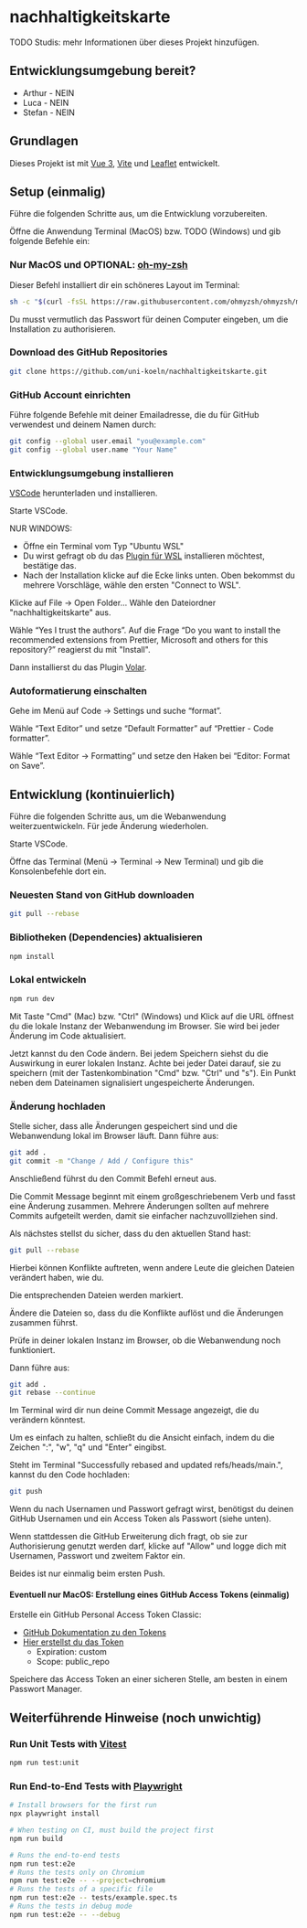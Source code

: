 # nachhaltigkeitskarte

TODO Studis: mehr Informationen über dieses Projekt hinzufügen.

## Entwicklungsumgebung bereit?

- Arthur - NEIN
- Luca - NEIN
- Stefan - NEIN

## Grundlagen

Dieses Projekt ist mit [Vue 3](https://vuejs.org/), [Vite](https://vitejs.dev/config/) und [Leaflet](https://leafletjs.com/) entwickelt.

## Setup (einmalig)

Führe die folgenden Schritte aus, um die Entwicklung vorzubereiten.

Öffne die Anwendung Terminal (MacOS) bzw. TODO (Windows) und gib folgende Befehle ein:

### Nur MacOS und OPTIONAL: [oh-my-zsh](https://ohmyz.sh/#install)

Dieser Befehl installiert dir ein schöneres Layout im Terminal:

```sh
sh -c "$(curl -fsSL https://raw.githubusercontent.com/ohmyzsh/ohmyzsh/master/tools/install.sh)"
```

Du musst vermutlich das Passwort für deinen Computer eingeben, um die Installation zu authorisieren.

### Download des GitHub Repositories

```sh
git clone https://github.com/uni-koeln/nachhaltigkeitskarte.git
```

### GitHub Account einrichten

Führe folgende Befehle mit deiner Emailadresse, die du für GitHub verwendest und deinem Namen durch:
```sh
git config --global user.email "you@example.com"
git config --global user.name "Your Name"
```

### Entwicklungsumgebung installieren

[VSCode](https://code.visualstudio.com/download) herunterladen und installieren.

Starte VSCode.

NUR WINDOWS:

- Öffne ein Terminal vom Typ "Ubuntu WSL"
- Du wirst gefragt ob du das [Plugin für WSL](https://marketplace.visualstudio.com/items?itemName=ms-vscode-remote.remote-wsl) installieren möchtest, bestätige das.
- Nach der Installation klicke auf die Ecke links unten. Oben bekommst du mehrere Vorschläge, wähle den ersten "Connect to WSL".

Klicke auf File -> Open Folder...
Wähle den Dateiordner "nachhaltigkeitskarte" aus.

Wähle “Yes I trust the authors”.
Auf die Frage “Do you want to install the recommended extensions from Prettier, Microsoft and others for this repository?” reagierst du mit "Install".

Dann installierst du das Plugin [Volar](https://marketplace.visualstudio.com/items?itemName=Vue.volar).

### Autoformatierung einschalten

Gehe im Menü auf Code -> Settings und suche “format”.

Wähle “Text Editor” und setze “Default Formatter” auf “Prettier - Code formatter”.

Wähle “Text Editor -> Formatting” und setze den Haken bei “Editor: Format on Save”.

## Entwicklung (kontinuierlich)

Führe die folgenden Schritte aus, um die Webanwendung weiterzuentwickeln.
Für jede Änderung wiederholen.

Starte VSCode.

Öffne das Terminal (Menü -> Terminal -> New Terminal) und gib die Konsolenbefehle dort ein.

### Neuesten Stand von GitHub downloaden

```sh
git pull --rebase
```

### Bibliotheken (Dependencies) aktualisieren

```sh
npm install
```

### Lokal entwickeln

```sh
npm run dev
```

Mit Taste "Cmd" (Mac) bzw. "Ctrl" (Windows) und Klick auf die URL öffnest du die lokale Instanz der Webanwendung im Browser. Sie wird bei jeder Änderung im Code aktualisiert.

Jetzt kannst du den Code ändern. Bei jedem Speichern siehst du die Auswirkung in eurer lokalen Instanz. Achte bei jeder Datei darauf, sie zu speichern (mit der Tastenkombination "Cmd" bzw. "Ctrl" und "s"). Ein Punkt neben dem Dateinamen signalisiert ungespeicherte Änderungen.

### Änderung hochladen

Stelle sicher, dass alle Änderungen gespeichert sind und die Webanwendung lokal im Browser läuft. Dann führe aus:

```sh
git add .
git commit -m "Change / Add / Configure this"
```

Anschließend führst du den Commit Befehl erneut aus.

Die Commit Message beginnt mit einem großgeschriebenem Verb und fasst eine Änderung zusammen. Mehrere Änderungen sollten auf mehrere Commits aufgeteilt werden, damit sie einfacher nachzuvolllziehen sind.

Als nächstes stellst du sicher, dass du den aktuellen Stand hast:

```sh
git pull --rebase
```

Hierbei können Konflikte auftreten, wenn andere Leute die gleichen Dateien verändert haben, wie du.

Die entsprechenden Dateien werden markiert.

Ändere die Dateien so, dass du die Konflikte auflöst und die Änderungen zusammen führst.

Prüfe in deiner lokalen Instanz im Browser, ob die Webanwendung noch funktioniert.

Dann führe aus:

```sh
git add .
git rebase --continue
```

Im Terminal wird dir nun deine Commit Message angezeigt, die du verändern könntest.

Um es einfach zu halten, schließt du die Ansicht einfach, indem du die Zeichen ":", "w", "q" und "Enter" eingibst.

Steht im Terminal "Successfully rebased and updated refs/heads/main.", kannst du den Code hochladen:

```sh
git push
```

Wenn du nach Usernamen und Passwort gefragt wirst, benötigst du deinen GitHub Usernamen und ein Access Token als Passwort (siehe unten).

Wenn stattdessen die GitHub Erweiterung dich fragt, ob sie zur Authorisierung genutzt werden darf, klicke auf "Allow" und logge dich mit Usernamen, Passwort und zweitem Faktor ein.

Beides ist nur einmalig beim ersten Push.

#### Eventuell nur MacOS: Erstellung eines GitHub Access Tokens (einmalig)

Erstelle ein GitHub Personal Access Token Classic:

- [GitHub Dokumentation zu den Tokens](https://docs.github.com/de/authentication/keeping-your-account-and-data-secure/managing-your-personal-access-tokens#erstellen-eines-personal-access-token-classic)
- [Hier erstellst du das Token](https://github.com/settings/tokens/new)
  - Expiration: custom
  - Scope: public_repo

Speichere das Access Token an einer sicheren Stelle, am besten in einem Passwort Manager.

## Weiterführende Hinweise (noch unwichtig)

### Run Unit Tests with [Vitest](https://vitest.dev/)

```sh
npm run test:unit
```

### Run End-to-End Tests with [Playwright](https://playwright.dev)

```sh
# Install browsers for the first run
npx playwright install

# When testing on CI, must build the project first
npm run build

# Runs the end-to-end tests
npm run test:e2e
# Runs the tests only on Chromium
npm run test:e2e -- --project=chromium
# Runs the tests of a specific file
npm run test:e2e -- tests/example.spec.ts
# Runs the tests in debug mode
npm run test:e2e -- --debug
```
